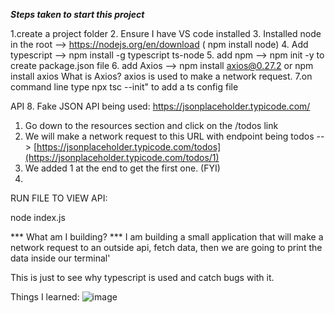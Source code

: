 ***Steps taken to start this project***

1.create a project folder
2. Ensure I have VS code installed
3. Installed node in the root --> https://nodejs.org/en/download  ( npm install node)
4. Add typescript --> npm install -g typescript ts-node
5. add npm --> npm init -y to create package.json file
6. add Axios --> npm install axios@0.27.2 or npm install axios
    What is Axios? axios is used to make a network request.
7.on command line type  npx tsc --init"  to add a ts config file

API
8. Fake JSON API being used:
  https://jsonplaceholder.typicode.com/
  1. Go down to the resources section and click on the /todos link
  2. We will make a network request to this URL with endpoint being todos -- >  [https://jsonplaceholder.typicode.com/todos](https://jsonplaceholder.typicode.com/todos/1)
  3. We added 1 at the end to get the first one. (FYI)
  4. 

  RUN FILE TO VIEW API:

  node index.js



***  What am I building?  ***
I am building a small application that will make a network request to an outside api, fetch data, 
then we are going to print the data inside our terminal'

This is just to see why typescript is used and catch bugs with it. 


Things I learned:
![image](https://github.com/ndorvillearnold/react_with_typscript/assets/43937188/2ff344aa-a60f-49f7-954f-9239c3870e0f)
